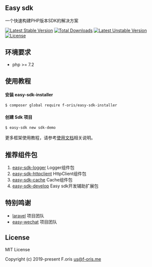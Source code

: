 ## Easy sdk

一个快速构建PHP版本SDK的解决方案

[![Latest Stable Version](https://poser.pugx.org/f-oris/easy-sdk/v)](//packagist.org/packages/f-oris/easy-sdk)
[![Total Downloads](https://poser.pugx.org/f-oris/easy-sdk/downloads)](//packagist.org/packages/f-oris/easy-sdk)
[![Latest Unstable Version](https://poser.pugx.org/f-oris/easy-sdk/v/unstable)](//packagist.org/packages/f-oris/easy-sdk)
[![License](https://poser.pugx.org/f-oris/easy-sdk/license)](//packagist.org/packages/f-oris/easy-sdk)


## 环境要求

- php >= 7.2

## 使用教程

#### 安装 easy-sdk-installer

```bash
$ composer global require f-oris/easy-sdk-installer
```

#### 创建 Sdk 项目

```bash
$ easy-sdk new sdk-demo
```

更多框架使用教程，请参考[使用文档](https://f-oris.gitbook.io/easy-sdk/)相关说明。

## 推荐组件包

1. [easy-sdk-logger](https://github.com/itsanr-oris/easy-sdk-logger) Logger组件包
2. [easy-sdk-httpclient](https://github.com/itsanr-oris/easy-sdk-httpclient) HttpClient组件包
3. [easy-sdk-cache](https://github.com/itsanr-oris/easy-sdk-cache) Cache组件包
4. [easy-sdk-develop](https://github.com/itsanr-oris/easy-sdk-develop) Easy sdk开发辅助扩展包

## 特别鸣谢

- [laravel](https://github.com/laravel/laravel) 项目团队
- [easy-wechat](https://github.com/overtrue/wechat) 项目团队

## License

MIT License

Copyright (c) 2019-present F.oris <us@f-oris.me>
